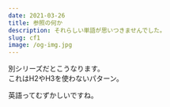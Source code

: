 ```yaml
---
date: 2021-03-26
title: 参照の何か
description: それらしい単語が思いつきませんでした。
slug: cf1
image: /og-img.jpg
---
```

別シリーズだとこうなります。  
これはH2やH3を使わないパターン。

英語ってむずかしいですね。
